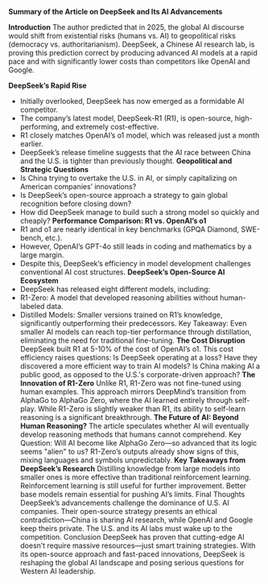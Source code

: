 **Summary of the Article on DeepSeek and Its AI Advancements**

**Introduction**
The author predicted that in 2025, the global AI discourse would shift from existential risks (humans vs. AI) to geopolitical risks (democracy vs. authoritarianism). DeepSeek, a Chinese AI research lab, is proving this prediction correct by producing advanced AI models at a rapid pace and with significantly lower costs than competitors like OpenAI and Google.

**DeepSeek’s Rapid Rise**
- Initially overlooked, DeepSeek has now emerged as a formidable AI competitor.
- The company’s latest model, DeepSeek-R1 (R1), is open-source, high-performing, and extremely cost-effective.
- R1 closely matches OpenAI’s o1 model, which was released just a month earlier.
- DeepSeek’s release timeline suggests that the AI race between China and the U.S. is tighter than previously thought.
**Geopolitical and Strategic Questions**
- Is China trying to overtake the U.S. in AI, or simply capitalizing on American companies’ innovations?
- Is DeepSeek’s open-source approach a strategy to gain global recognition before closing down?
- How did DeepSeek manage to build such a strong model so quickly and cheaply?
**Performance Comparison: R1 vs. OpenAI’s o1**
- R1 and o1 are nearly identical in key benchmarks (GPQA Diamond, SWE-bench, etc.).
- However, OpenAI’s GPT-4o still leads in coding and mathematics by a large margin.
- Despite this, DeepSeek’s efficiency in model development challenges conventional AI cost structures.
**DeepSeek’s Open-Source AI Ecosystem**
- DeepSeek has released eight different models, including:
- R1-Zero: A model that developed reasoning abilities without human-labeled data.
- Distilled Models: Smaller versions trained on R1’s knowledge, significantly outperforming their predecessors.
Key Takeaway: Even smaller AI models can reach top-tier performance through distillation, eliminating the need for traditional fine-tuning.
**The Cost Disruption**
DeepSeek built R1 at 5-10% of the cost of OpenAI’s o1.
This cost efficiency raises questions:
Is DeepSeek operating at a loss?
Have they discovered a more efficient way to train AI models?
Is China making AI a public good, as opposed to the U.S.'s corporate-driven approach?
**The Innovation of R1-Zero**
Unlike R1, R1-Zero was not fine-tuned using human examples.
This approach mirrors DeepMind’s transition from AlphaGo to AlphaGo Zero, where the AI learned entirely through self-play.
While R1-Zero is slightly weaker than R1, its ability to self-learn reasoning is a significant breakthrough.
**The Future of AI: Beyond Human Reasoning?**
The article speculates whether AI will eventually develop reasoning methods that humans cannot comprehend.
Key Question: Will AI become like AlphaGo Zero—so advanced that its logic seems "alien" to us?
R1-Zero’s outputs already show signs of this, mixing languages and symbols unpredictably.
**Key Takeaways from DeepSeek’s Research**
Distilling knowledge from large models into smaller ones is more effective than traditional reinforcement learning.
Reinforcement learning is still useful for further improvement.
Better base models remain essential for pushing AI’s limits.
Final Thoughts
DeepSeek’s advancements challenge the dominance of U.S. AI companies.
Their open-source strategy presents an ethical contradiction—China is sharing AI research, while OpenAI and Google keep theirs private.
The U.S. and its AI labs must wake up to the competition.
Conclusion
DeepSeek has proven that cutting-edge AI doesn’t require massive resources—just smart training strategies. With its open-source approach and fast-paced innovations, DeepSeek is reshaping the global AI landscape and posing serious questions for Western AI leadership.
